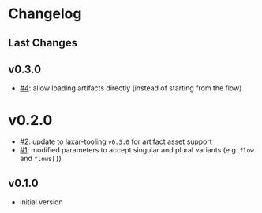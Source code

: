 # Changelog

## Last Changes


## v0.3.0

- [#4](https://github.com/jpommerening/laxar-loader/issues/4): allow loading artifacts directly (instead of starting from the flow)


# v0.2.0

- [#2](https://github.com/jpommerening/laxar-loader/issues/2): update to [laxar-tooling][] `v0.3.0` for artifact asset support
- [#1](https://github.com/jpommerening/laxar-loader/issues/1): modified parameters to accept singular and plural variants (e.g. `flow` and `flows[]`)


## v0.1.0

- initial version

[laxar-tooling]: /LaxarJS/laxar-tooling
